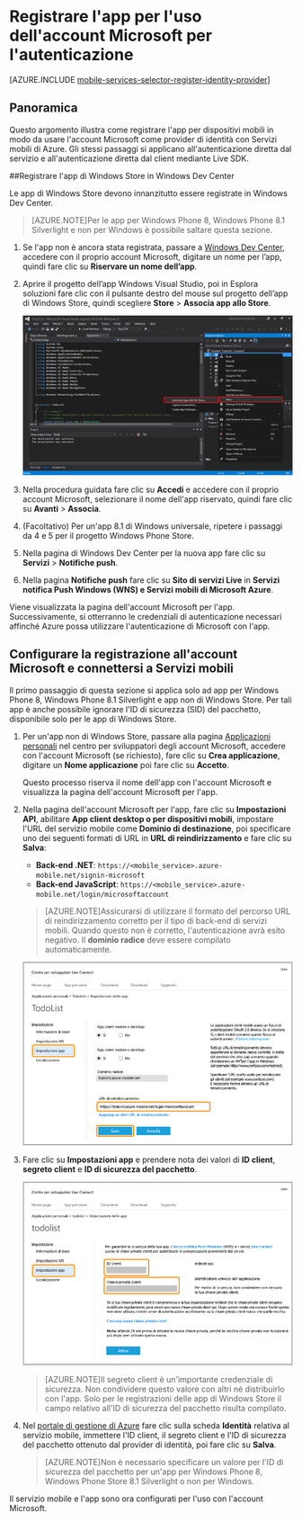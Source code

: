 <properties 
	pageTitle="Registrarsi per l'autenticazione Microsoft | Microsoft Azure" 
	description="Informazioni su come registrarsi per l'autenticazione Microsoft nell'applicazione Servizi mobili di Azure." 
	authors="ggailey777" 
	services="mobile-services" 
	documentationCenter="Mobile" 
	manager="dwrede" 
	editor=""/>

<tags 
	ms.service="mobile-services" 
	ms.workload="mobile" 
	ms.tgt_pltfrm="NA" 
	ms.devlang="multiple" 
	ms.topic="article" 
	ms.date="11/15/2015" 
	ms.author="glenga"/>

# Registrare l'app per l'uso dell'account Microsoft per l'autenticazione

[AZURE.INCLUDE [mobile-services-selector-register-identity-provider](../../includes/mobile-services-selector-register-identity-provider.md)]

## Panoramica 

Questo argomento illustra come registrare l'app per dispositivi mobili in modo da usare l'account Microsoft come provider di identità con Servizi mobili di Azure. Gli stessi passaggi si applicano all'autenticazione diretta dal servizio e all'autenticazione diretta dal client mediante Live SDK.

##Registrare l'app di Windows Store in Windows Dev Center

Le app di Windows Store devono innanzitutto essere registrate in Windows Dev Center.

>[AZURE.NOTE]Per le app per Windows Phone 8, Windows Phone 8.1 Silverlight e non per Windows è possibile saltare questa sezione.

1. Se l'app non è ancora stata registrata, passare a [Windows Dev Center](https://dev.windows.com/dashboard/Application/New), accedere con il proprio account Microsoft, digitare un nome per l’app, quindi fare clic su **Riservare un nome dell’app**.
 
3. Aprire il progetto dell’app Windows Visual Studio, poi in Esplora soluzioni fare clic con il pulsante destro del mouse sul progetto dell’app di Windows Store, quindi scegliere **Store** > **Associa app allo Store**.

  	![](./media/mobile-services-how-to-register-microsoft-authentication/mobile-services-store-association.png)

5. Nella procedura guidata fare clic su **Accedi** e accedere con il proprio account Microsoft, selezionare il nome dell'app riservato, quindi fare clic su **Avanti** > **Associa**.

6. (Facoltativo) Per un'app 8.1 di Windows universale, ripetere i passaggi da 4 e 5 per il progetto Windows Phone Store.

6. Nella pagina di Windows Dev Center per la nuova app fare clic su **Servizi** > **Notifiche push**.

7. Nella pagina **Notifiche push** fare clic su **Sito di servizi Live** in **Servizi notifica Push Windows (WNS) e Servizi mobili di Microsoft Azure**.

Viene visualizzata la pagina dell'account Microsoft per l'app. Successivamente, si otterranno le credenziali di autenticazione necessari affinché Azure possa utilizzare l'autenticazione di Microsoft con l'app.

## Configurare la registrazione all'account Microsoft e connettersi a Servizi mobili

Il primo passaggio di questa sezione si applica solo ad app per Windows Phone 8, Windows Phone 8.1 Silverlight e app non di Windows Store. Per tali app è anche possibile ignorare l'ID di sicurezza (SID) del pacchetto, disponibile solo per le app di Windows Store.

1. Per un'app non di Windows Store, passare alla pagina [Applicazioni personali](http://go.microsoft.com/fwlink/p/?LinkId=262039) nel centro per sviluppatori degli account Microsoft, accedere con l'account Microsoft (se richiesto), fare clic su **Crea applicazione**, digitare un **Nome applicazione** poi fare clic su **Accetto**.

   	Questo processo riserva il nome dell'app con l'account Microsoft e visualizza la pagina dell'account Microsoft per l'app.

2. Nella pagina dell'account Microsoft per l'app, fare clic su **Impostazioni API**, abilitare **App client desktop o per dispositivi mobili**, impostare l'URL del servizio mobile come **Dominio di destinazione**, poi specificare uno dei seguenti formati di URL in **URL di reindirizzamento** e fare clic su **Salva**:

	+ **Back-end .NET**: `https://<mobile_service>.azure-mobile.net/signin-microsoft`
	+ **Back-end JavaScript**: `https://<mobile_service>.azure-mobile.net/login/microsoftaccount` 

	 >[AZURE.NOTE]Assicurarsi di utilizzare il formato del percorso URL di reindirizzamento corretto per il tipo di back-end di servizi mobili. Quando questo non è corretto, l'autenticazione avrà esito negativo. Il **dominio radice** deve essere compilato automaticamente. &nbsp;

    ![Impostazioni API dell'account Microsoft](./media/mobile-services-how-to-register-microsoft-authentication/mobile-services-win8-app-push-auth-2.png)


4. Fare clic su **Impostazioni app** e prendere nota dei valori di **ID client**, **segreto client** e **ID di sicurezza del pacchetto**.
	
   	![Impostazioni app dell'account Microsoft](./media/mobile-services-how-to-register-microsoft-authentication/mobile-services-win8-app-push-auth.png)
	
	
    > [AZURE.NOTE]Il segreto client è un'importante credenziale di sicurezza. Non condividere questo valore con altri né distribuirlo con l'app. Solo per le registrazioni delle app di Windows Store il campo relativo all'ID di sicurezza del pacchetto risulta compilato.

4. Nel [portale di gestione di Azure] fare clic sulla scheda **Identità** relativa al servizio mobile, immettere l'ID client, il segreto client e l'ID di sicurezza del pacchetto ottenuto dal provider di identità, poi fare clic su **Salva**.
	
	>[AZURE.NOTE]Non è necessario specificare un valore per l'ID di sicurezza del pacchetto per un'app per Windows Phone 8, Windows Phone Store 8.1 Silverlight o non per Windows.
	
Il servizio mobile e l'app sono ora configurati per l'uso con l'account Microsoft.

<!-- Anchors. -->

<!-- Images. -->

<!-- URLs. -->

[Submit an app page]: http://go.microsoft.com/fwlink/p/?LinkID=266582
[My Applications]: http://go.microsoft.com/fwlink/p/?LinkId=262039

[portale di gestione di Azure]: https://manage.windowsazure.com/
 

<!---HONumber=Nov15_HO4-->
